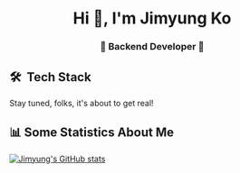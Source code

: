 <h1 align="center">Hi 👋, I'm Jimyung Ko</h1>
<h3 align="center">🚀 Backend Developer 🚀</h3>

## 🛠 &nbsp;Tech Stack

Stay tuned, folks, it's about to get real!

<!-- ### Backend

- Stay tuned, folks, it's about to get real!

### Frontend

- Stay tuned, folks, it's about to get real!

### Database

- Stay tuned, folks, it's about to get real!

![MySQL](https://img.shields.io/badge/mysql-4479A1.svg?style=for-the-badge&logo=mysql&logoColor=white)&nbsp;
![Postgres](https://img.shields.io/badge/postgres-%23316192.svg?style=for-the-badge&logo=postgresql&logoColor=white)&nbsp;
![MongoDB](https://img.shields.io/badge/MongoDB-%234ea94b.svg?style=for-the-badge&logo=mongodb&logoColor=white)&nbsp;
![Redis](https://img.shields.io/badge/redis-%23DD0031.svg?style=for-the-badge&logo=redis&logoColor=white)&nbsp;

### DevOps -->

## 📊 Some Statistics About Me

[![Jimyung's GitHub stats](https://github-readme-stats.vercel.app/api?username=jimyungkoh)](https://github.com/jimyungkoh/github-readme-stats)<br>
